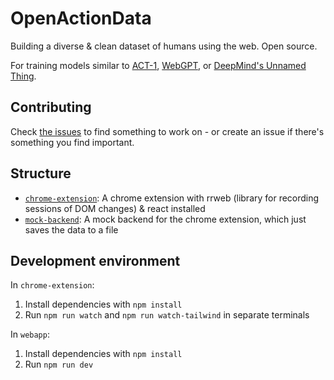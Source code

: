 # OpenActionData

Building a diverse & clean dataset of humans using the web. Open source.

For training models similar to [ACT-1](https://www.adept.ai/act), [WebGPT](https://openai.com/blog/webgpt/), or [DeepMind's Unnamed Thing](https://arxiv.org/abs/2202.08137).

## Contributing

Check [the issues](https://github.com/louislva/OpenActionData/issues) to find something to work on - or create an issue if there's something you find important.

## Structure

- [`chrome-extension`](https://github.com/louislva/OpenActionData/tree/master/chrome-extension): A chrome extension with rrweb (library for recording sessions of DOM changes) & react installed
- [`mock-backend`](https://github.com/louislva/OpenActionData/tree/master/mock-backend): A mock backend for the chrome extension, which just saves the data to a file

## Development environment

In `chrome-extension`:

1. Install dependencies with `npm install`
2. Run `npm run watch` and `npm run watch-tailwind` in separate terminals

In `webapp`:

1. Install dependencies with `npm install`
2. Run `npm run dev`
